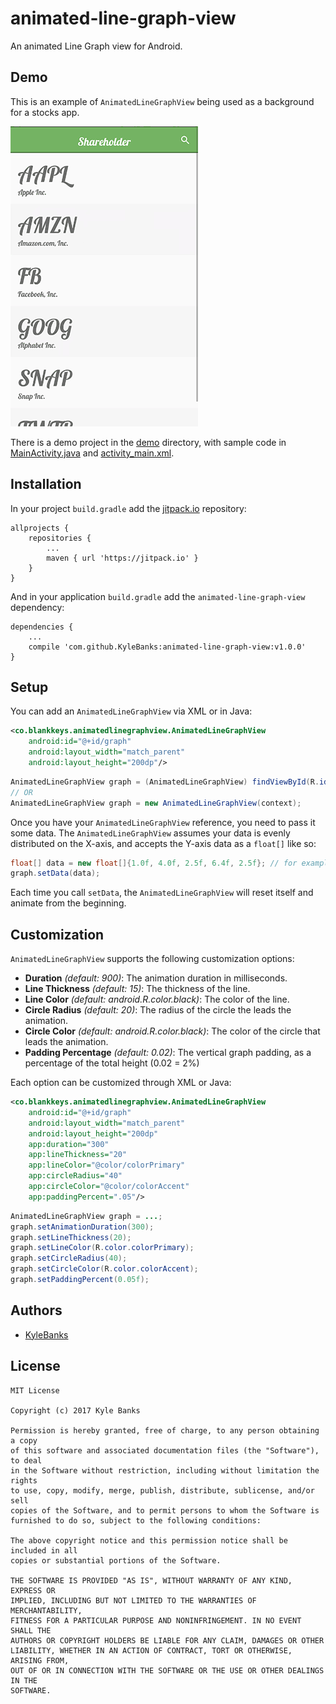 # animated-line-graph-view

An animated Line Graph view for Android.

## Demo

This is an example of `AnimatedLineGraphView` being used as a background for a stocks app.

![AnimatedLineGraphView Stocks example](./example.gif)

There is a demo project in the [demo](./demo) directory, with sample code in [MainActivity.java](./demo/app/src/main/java/co/blankkeys/algvdemo/MainActivity.java) and [activity_main.xml](./demo/app/src/main/res/layout/activity_main.xml).

## Installation

In your project `build.gradle` add the [jitpack.io](https://jitpack.io/) repository:

```
allprojects {
    repositories {
        ...
        maven { url 'https://jitpack.io' }
    }
}
```
And in your application `build.gradle` add the `animated-line-graph-view` dependency:

```
dependencies {
    ...
    compile 'com.github.KyleBanks:animated-line-graph-view:v1.0.0'
}
```

## Setup

You can add an `AnimatedLineGraphView` via XML or in Java:

```xml
<co.blankkeys.animatedlinegraphview.AnimatedLineGraphView
    android:id="@+id/graph"
    android:layout_width="match_parent"
    android:layout_height="200dp"/>                   
```

```java
AnimatedLineGraphView graph = (AnimatedLineGraphView) findViewById(R.id.graph)
// OR
AnimatedLineGraphView graph = new AnimatedLineGraphView(context);
```

Once you have your `AnimatedLineGraphView` reference, you need to pass it some data. The `AnimatedLineGraphView` assumes your data is evenly distributed on the X-axis, and accepts the Y-axis data as a `float[]` like so:

```java
float[] data = new float[]{1.0f, 4.0f, 2.5f, 6.4f, 2.5f}; // for example
graph.setData(data);
```

Each time you call `setData`, the `AnimatedLineGraphView` will reset itself and animate from the beginning.

## Customization

`AnimatedLineGraphView` supports the following customization options:

- **Duration** *(default: 900)*: The animation duration in milliseconds.
- **Line Thickness** *(default: 15)*: The thickness of the line.
- **Line Color** *(default: android.R.color.black)*: The color of the line.
- **Circle Radius** *(default: 20)*: The radius of the circle the leads the animation.
- **Circle Color** *(default: android.R.color.black)*: The color of the circle that leads the animation.
- **Padding Percentage** *(default: 0.02)*: The vertical graph padding, as a percentage of the total height (0.02 = 2%)

Each option can be customized through XML or Java:

```xml
<co.blankkeys.animatedlinegraphview.AnimatedLineGraphView
    android:id="@+id/graph"
    android:layout_width="match_parent"
    android:layout_height="200dp"
    app:duration="300"
    app:lineThickness="20"   
    app:lineColor="@color/colorPrimary"
    app:circleRadius="40"
    app:circleColor="@color/colorAccent"
    app:paddingPercent=".05"/>    
```

```java
AnimatedLineGraphView graph = ...;
graph.setAnimationDuration(300);
graph.setLineThickness(20);
graph.setLineColor(R.color.colorPrimary);
graph.setCircleRadius(40);
graph.setCircleColor(R.color.colorAccent);
graph.setPaddingPercent(0.05f);
```

## Authors

- [KyleBanks](https://kylewbanks.com/blog)

## License

```
MIT License

Copyright (c) 2017 Kyle Banks

Permission is hereby granted, free of charge, to any person obtaining a copy
of this software and associated documentation files (the "Software"), to deal
in the Software without restriction, including without limitation the rights
to use, copy, modify, merge, publish, distribute, sublicense, and/or sell
copies of the Software, and to permit persons to whom the Software is
furnished to do so, subject to the following conditions:

The above copyright notice and this permission notice shall be included in all
copies or substantial portions of the Software.

THE SOFTWARE IS PROVIDED "AS IS", WITHOUT WARRANTY OF ANY KIND, EXPRESS OR
IMPLIED, INCLUDING BUT NOT LIMITED TO THE WARRANTIES OF MERCHANTABILITY,
FITNESS FOR A PARTICULAR PURPOSE AND NONINFRINGEMENT. IN NO EVENT SHALL THE
AUTHORS OR COPYRIGHT HOLDERS BE LIABLE FOR ANY CLAIM, DAMAGES OR OTHER
LIABILITY, WHETHER IN AN ACTION OF CONTRACT, TORT OR OTHERWISE, ARISING FROM,
OUT OF OR IN CONNECTION WITH THE SOFTWARE OR THE USE OR OTHER DEALINGS IN THE
SOFTWARE.
```

